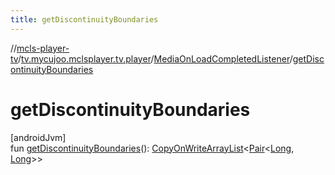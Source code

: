 ```yaml
---
title: getDiscontinuityBoundaries
---
```

//[mcls-player-tv](../../../index.html)/[tv.mycujoo.mclsplayer.tv.player](../index.html)/[MediaOnLoadCompletedListener](index.html)/[getDiscontinuityBoundaries](get-discontinuity-boundaries.html)



# getDiscontinuityBoundaries



[androidJvm]\
fun [getDiscontinuityBoundaries](get-discontinuity-boundaries.html)(): [CopyOnWriteArrayList](https://developer.android.com/reference/kotlin/java/util/concurrent/CopyOnWriteArrayList.html)&lt;[Pair](https://kotlinlang.org/api/latest/jvm/stdlib/kotlin/-pair/index.html)&lt;[Long](https://kotlinlang.org/api/latest/jvm/stdlib/kotlin/-long/index.html), [Long](https://kotlinlang.org/api/latest/jvm/stdlib/kotlin/-long/index.html)&gt;&gt;




